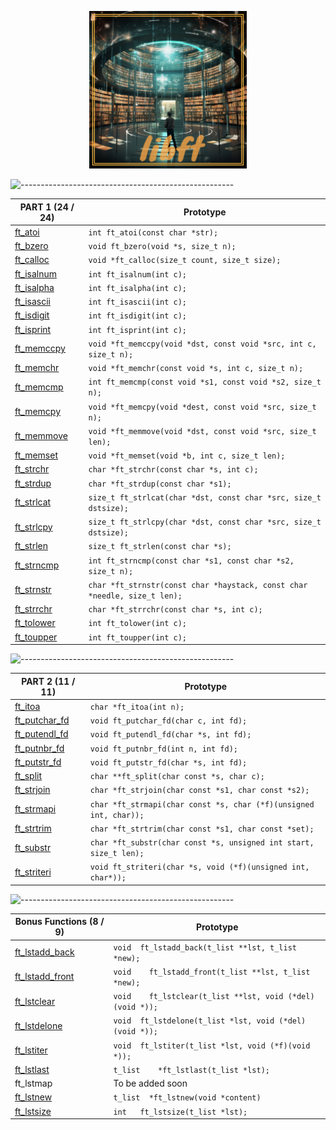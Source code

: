 <p align="center">
  <img src="img/libft.jpeg" width="50%"/>
</p>

![-----------------------------------------------------](https://raw.githubusercontent.com/andreasbm/readme/master/assets/lines/rainbow.png)


| PART 1 (24 / 24) | Prototype        |
|------------------|---------------------|
| [ft_atoi](ft_atoi.c) | `int ft_atoi(const char *str);` |
| [ft_bzero](ft_bzero.c) | `void ft_bzero(void *s, size_t n);` |
| [ft_calloc](ft_calloc.c) | `void *ft_calloc(size_t count, size_t size);` |
| [ft_isalnum](ft_isalnum.c) | `int ft_isalnum(int c);` |
| [ft_isalpha](ft_isalpha.c) | `int ft_isalpha(int c);` |
| [ft_isascii](ft_isascii.c) | `int ft_isascii(int c);` |
| [ft_isdigit](ft_isdigit.c) | `int ft_isdigit(int c);` |
| [ft_isprint](ft_isprint.c) | `int ft_isprint(int c);` |
| [ft_memccpy](ft_memccpy.c) | `void *ft_memccpy(void *dst, const void *src, int c, size_t n);` |
| [ft_memchr](ft_memchr.c) | `void *ft_memchr(const void *s, int c, size_t n);` |
| [ft_memcmp](ft_memcmp.c) | `int ft_memcmp(const void *s1, const void *s2, size_t n);` |
| [ft_memcpy](ft_memcpy.c) | `void *ft_memcpy(void *dest, const void *src, size_t n);` |
| [ft_memmove](ft_memmove.c) | `void *ft_memmove(void *dst, const void *src, size_t len);` |
| [ft_memset](ft_memset.c) | `void *ft_memset(void *b, int c, size_t len);` |
| [ft_strchr](ft_strchr.c) | `char *ft_strchr(const char *s, int c);` |
| [ft_strdup](ft_strdup.c) | `char *ft_strdup(const char *s1);` |
| [ft_strlcat](ft_strlcat.c) | `size_t ft_strlcat(char *dst, const char *src, size_t dstsize);` |
| [ft_strlcpy](ft_strlcpy.c) | `size_t ft_strlcpy(char *dst, const char *src, size_t dstsize);` |
| [ft_strlen](ft_strlen.c) | `size_t ft_strlen(const char *s);` |
| [ft_strncmp](ft_strncmp.c) | `int ft_strncmp(const char *s1, const char *s2, size_t n);` |
| [ft_strnstr](ft_strnstr.c) | `char *ft_strnstr(const char *haystack, const char *needle, size_t len);` |
| [ft_strrchr](ft_strrchr.c) | `char *ft_strrchr(const char *s, int c);` |
| [ft_tolower](ft_tolower.c) | `int ft_tolower(int c);` |
| [ft_toupper](ft_toupper.c) | `int ft_toupper(int c);` |



![-----------------------------------------------------](https://raw.githubusercontent.com/andreasbm/readme/master/assets/lines/rainbow.png)


| PART 2 (11 / 11)    | Prototype        | 
|------------------|---------------------|
| [ft_itoa](ft_itoa.c) | `char *ft_itoa(int n);` |
| [ft_putchar_fd](ft_putchar_fd.c) | `void ft_putchar_fd(char c, int fd);` |
| [ft_putendl_fd](ft_putendl_fd.c) | `void ft_putendl_fd(char *s, int fd);` |
| [ft_putnbr_fd](ft_putnbr_fd.c) | `void ft_putnbr_fd(int n, int fd);` |
| [ft_putstr_fd](ft_putstr_fd.c) | `void ft_putstr_fd(char *s, int fd);` |
| [ft_split](ft_split.c) | `char **ft_split(char const *s, char c);` |
| [ft_strjoin](ft_strjoin.c) | `char *ft_strjoin(char const *s1, char const *s2);` |
| [ft_strmapi](ft_strmapi.c) | `char *ft_strmapi(char const *s, char (*f)(unsigned int, char));` |
| [ft_strtrim](ft_strtrim.c) | `char *ft_strtrim(char const *s1, char const *set);` |
| [ft_substr](ft_substr.c) | `char *ft_substr(char const *s, unsigned int start, size_t len);` |
| [ft_striteri](ft_striteri.c) | `void ft_striteri(char *s, void (*f)(unsigned int, char*));` |



![-----------------------------------------------------](https://raw.githubusercontent.com/andreasbm/readme/master/assets/lines/rainbow.png)


| Bonus Functions (8 / 9)    | Prototype        |
|------------------|---------------------|
| [ft_lstadd_back](ft_lstadd_back_bonus.c) | `void	ft_lstadd_back(t_list **lst, t_list *new);` |
| [ft_lstadd_front](ft_lstadd_front_bonus.c) | `void	ft_lstadd_front(t_list **lst, t_list *new);` |
| [ft_lstclear](ft_lstclear_bonus.c) | `void	ft_lstclear(t_list **lst, void (*del)(void *));` |
| [ft_lstdelone](ft_lstdelone_bonus.c) | `void	ft_lstdelone(t_list *lst, void (*del)(void *));` |
| [ft_lstiter](ft_lstiter_bonus.c) | `void	ft_lstiter(t_list *lst, void (*f)(void *));`|
| [ft_lstlast](ft_lstlast_bonus.c) | `t_list	*ft_lstlast(t_list *lst);` |
| ft_lstmap | To be added soon |
| [ft_lstnew](ft_lstnew_bonus.c) | `t_list	*ft_lstnew(void *content)` | 
| [ft_lstsize](ft_lstsize_bonus.c) | `int	ft_lstsize(t_list *lst);` |
